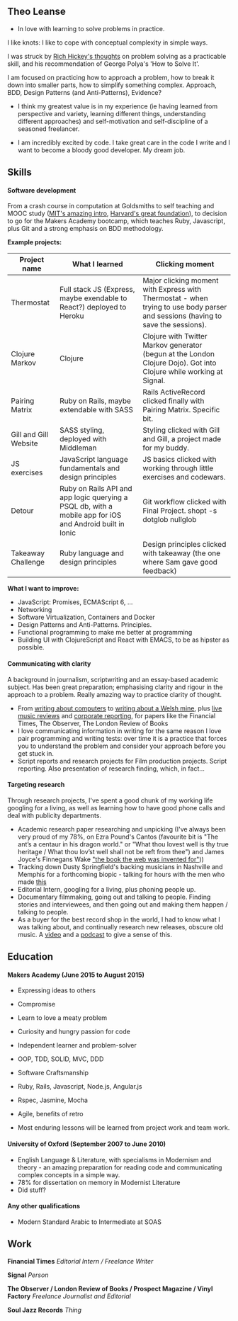 ## Theo Leanse

* In love with learning to solve problems in practice.

I like knots: I like to cope with conceptual complexity in simple ways.

I was struck by [Rich Hickey's thoughts](https://www.youtube.com/watch?v=f84n5oFoZBc) on problem solving as a practicable skill, and his recommendation of George Polya's 'How to Solve It'.

I am focused on practicing how to approach a problem, how to break it down into smaller parts, how to simplify something complex. Approach, BDD, Design Patterns (and Anti-Patterns), Evidence?

* I think my greatest value is in my experience (ie having learned from perspective and variety, learning different things, understanding different approaches) and self-motivation and self-discipline of a seasoned freelancer.

* I am incredibly excited by code. I take great care in the code I write and I want to become a bloody good developer. My dream job.

## Skills

#### Software development

From a crash course in computation at Goldsmiths to self teaching and MOOC study ([MIT's amazing intro](https://www.edx.org/course/introduction-computer-science-mitx-6-00-1x-5), [Harvard's great foundation](https://www.edx.org/course/introduction-computer-science-harvardx-cs50x)), to decision to go for the Makers Academy bootcamp, which teaches Ruby, Javascript, plus Git and a strong emphasis on BDD methodology.

**Example projects:**

Project name | What I learned | Clicking moment
--- | --- | ---
Thermostat | Full stack JS (Express, maybe exendable to React?) deployed to Heroku | Major clicking moment with Express with Thermostat - when trying to use body parser and sessions (having to save the sessions).
Clojure Markov | Clojure | Clojure with Twitter Markov generator (begun at the London Clojure Dojo). Got into Clojure while working at Signal.
Pairing Matrix | Ruby on Rails, maybe extendable with SASS | Rails ActiveRecord clicked finally with Pairing Matrix. Specific bit.
Gill and Gill Website | SASS styling, deployed with Middleman | Styling clicked with Gill and Gill, a project made for my buddy.
JS exercises | JavaScript language fundamentals and design principles | JS basics clicked with working through little exercises and codewars.
Detour | Ruby on Rails API and app logic querying a PSQL db, with a mobile app for iOS and Android built in Ionic | Git workflow clicked with Final Project. shopt -s dotglob nullglob
Takeaway Challenge | Ruby language and design principles | Design principles clicked with takeaway (the one where Sam gave good feedback)

**What I want to improve:**

- JavaScript: Promises, ECMAScript 6, ...
- Networking
- Software Virtualization, Containers and Docker
- Design Patterns and Anti-Patterns. Principles.
- Functional programming to make me better at programming
- Building UI with ClojureScript and React with EMACS, to be as hipster as possible.

#### Communicating with clarity

A background in journalism, scriptwriting and an essay-based academic subject. Has been great preparation; emphasising clarity and rigour in the approach to a problem. Really amazing way to practice clarity of thought.

- From [writing about computers](http://www.lrb.co.uk/blog/2014/12/05/theo-leanse/at-the-computer-farm) to [writing about a Welsh mine](http://www.ft.com/cms/s/0/f849863c-1a86-11e5-a130-2e7db721f996.html), plus [live music reviews](http://www.theguardian.com/music/2014/oct/05/sbtrkt-live-review-academy-brixton-more-sum-parts) and [corporate reporting](http://www.ft.com/cms/s/0/38d29230-ced2-11e4-893d-00144feab7de.html#axzz3kfONyBM1), for papers like the Financial Times, The Observer, The London Review of Books
- I love communicating information in writing for the same reason I love pair programming and writing tests: over time it is a practice that forces you to understand the problem and consider your approach before you get stuck in.
- Script reports and research projects for Film production projects. Script reporting. Also presentation of research finding, which, in fact...

#### Targeting research

Through research projects, I've spent a good chunk of my working life googling for a living, as well as learning how to have good phone calls and deal with publicity departments.

- Academic research paper researching and unpicking (I've always been very proud of my 78%, on Ezra Pound's Cantos (favourite bit is "The ant’s a centaur in his dragon world." or "What thou lovest well is thy true heritage /
What thou lov’st well shall not be reft from thee") and James Joyce's Finnegans Wake ["the book the web was invented for"](http://www.theguardian.com/books/booksblog/2015/apr/28/finnegans-wake-james-joyce-modern-interpretations)))
- Tracking down Dusty Springfield's backing musicians in Nashville and Memphis for a forthcoming biopic - talking for hours with the men who made [this](https://www.youtube.com/watch?v=DjydOI4MEIw)
- Editorial Intern, googling for a living, plus phoning people up.
- Documentary filmmaking, going out and talking to people. Finding stories and interviewees, and then going out and making them happen / talking to people.
- As a buyer for the best record shop in the world, I had to know what I was talking about, and continually research new releases, obscure old music. A [video](https://vimeo.com/67873092) and a [podcast](http://www.thevinylfactory.com/vinyl-factory-releases/listen-to-a-new-vinyl-only-mix-from-legendary-uk-label-soul-jazz-records/) to give a sense of this.


## Education

#### Makers Academy (June 2015 to August 2015)

- Expressing ideas to others
- Compromise
- Learn to love a meaty problem
- Curiosity and hungry passion for code
- Independent learner and problem-solver
- OOP, TDD, SOLID, MVC, DDD
- Software Craftsmanship
- Ruby, Rails, Javascript, Node.js, Angular.js
- Rspec, Jasmine, Mocha

- Agile, benefits of retro
- Most enduring lessons will be learned from project work and team work.

#### University of Oxford (September 2007 to June 2010)

- English Language & Literature, with specialisms in Modernism and theory - an amazing preparation for reading code and communicating complex concepts in a simple way.
- 78% for dissertation on memory in Modernist Literature
- Did stuff?

#### Any other qualifications

- Modern Standard Arabic to Intermediate at SOAS

## Work

**Financial Times**
*Editorial Intern / Freelance Writer*

**Signal**
*Person*

**The Observer / London Review of Books / Prospect Magazine / Vinyl Factory**
*Freelance Journalist and Editorial*

**Soul Jazz Records**
*Thing*
